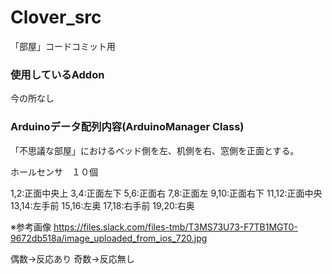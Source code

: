 # Clover_src
「部屋」コードコミット用

### 使用しているAddon
今の所なし

### Arduinoデータ配列内容(ArduinoManager Class)
「不思議な部屋」におけるベッド側を左、机側を右、窓側を正面とする。

ホールセンサ　１０個

1,2:正面中央上
3,4:正面左下
5,6:正面右
7,8:正面左
9,10:正面右下
11,12:正面中央
13,14:左手前
15,16:左奥
17,18:右手前
19,20:右奥

※参考画像
https://files.slack.com/files-tmb/T3MS73U73-F7TB1MGT0-9672db518a/image_uploaded_from_ios_720.jpg

偶数→反応あり
奇数→反応無し

